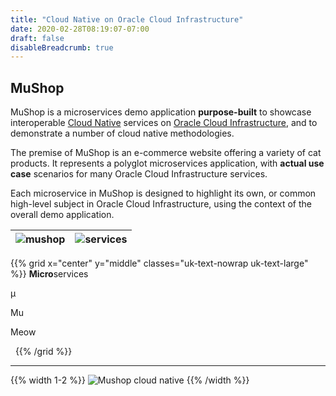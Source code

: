 ```yaml
---
title: "Cloud Native on Oracle Cloud Infrastructure"
date: 2020-02-28T08:19:07-07:00
draft: false
disableBreadcrumb: true
---
```


## MuShop

MuShop is a microservices demo application **purpose-built** to showcase
interoperable [Cloud Native](https://www.oracle.com/cloud/cloud-native/) services on
[Oracle Cloud Infrastructure](https://www.oracle.com/cloud/), and to demonstrate
a number of cloud native methodologies.

The premise of MuShop is an e-commerce website offering a variety of cat
products. It represents a polyglot microservices application, with **actual use case**
scenarios for many Oracle Cloud Infrastructure services.

Each microservice in MuShop is designed to highlight its own, or common high-level
subject in Oracle Cloud Infrastructure, using the context of the overall demo application.

| ![mushop](images/intro/mushop.home.png) | ![services](images/intro/mushop.about.png) |
| -- | -- |

{{% grid x="center" y="middle" classes="uk-text-nowrap uk-text-large" %}}
**Micro**services <span uk-icon="icon: arrow-right; ratio: 1.5" class="uk-text-muted uk-flex-none"></span>

μ <span uk-icon="icon: arrow-right; ratio: 1.5" class="uk-text-muted uk-flex-none"></span>

Mu <span uk-icon="icon: arrow-right; ratio: 1.5" class="uk-text-muted uk-flex-none"></span>

Meow <span uk-icon="icon: arrow-right; ratio: 1.5" class="uk-text-muted uk-flex-none"></span>

<span class="uk-width-1-5 uk-flex-none">
  <img uk-img data-src="images/logo.light.png" class="no-dark" />
  <img uk-img data-src="images/logo.dark.png" class="no-light" />
</span>
{{% /grid %}}

---

{{% width 1-2 %}}
![Mushop cloud native](images/intro/cloudnative.png)
{{% /width %}}
